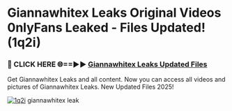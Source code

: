 # Giannawhitex Leaks Original Videos 0nlyFans Leaked - Files Updated! (1q2i)

<h3>🔴 CLICK HERE 🌐==►► <a href="https://hetstrat.blog/NMqPAm" rel="nofollow">Giannawhitex Leaks Updated Files</a></h3>

Get Giannawhitex Leaks and all content. Now you can access all videos and pictures of Giannawhitex Leaks. New Updated Files 2025!

[![1q2i](https://i.imgur.com/K7sEzmb.gif)](https://hetstrat.blog/NMqPAm)
giannawhitex leak